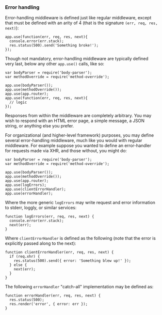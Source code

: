 <h3 id='error-handling'>Error handling</h3>

Error-handling middleware is defined just like regular middleware,
except that must be defined with an arity of 4 (that is the signature
`(err, req, res, next)`):

```
app.use(function(err, req, res, next){
  console.error(err.stack);
  res.status(500).send('Something broke!');
});
```

Though not mandatory, error-handling middleware are typically defined
very last, below any other `app.use()` calls, like so:

```
var bodyParser = require('body-parser');
var methodOverride = require('method-override');

app.use(bodyParser());
app.use(methodOverride());
app.use(app.router);
app.use(function(err, req, res, next){
  // logic
});
```

Responses from within the middleware are completely arbitrary. You may
wish to respond with an HTML error page, a simple message, a JSON string,
or anything else you prefer.

For organizational (and higher-level framework) purposes, you may define
several error-handling middleware, much like you would with
regular middleware. For example suppose you wanted to define an error-handler
for requests made via XHR, and those without, you might do:

```
var bodyParser = require('body-parser');
var methodOverride = require('method-override');

app.use(bodyParser());
app.use(methodOverride());
app.use(app.router);
app.use(logErrors);
app.use(clientErrorHandler);
app.use(errorHandler);
```

Where the more generic `logErrors` may write request and
error information to stderr, loggly, or similar services:

```
function logErrors(err, req, res, next) {
  console.error(err.stack);
  next(err);
}
```

Where `clientErrorHandler` is defined as the following (note
that the error is explicitly passed along to the next):

```
function clientErrorHandler(err, req, res, next) {
  if (req.xhr) {
    res.status(500).send({ error: 'Something blew up!' });
  } else {
    next(err);
  }
}
```

The following `errorHandler` "catch-all" implementation may be defined as:

```
function errorHandler(err, req, res, next) {
  res.status(500);
  res.render('error', { error: err });
}
```
